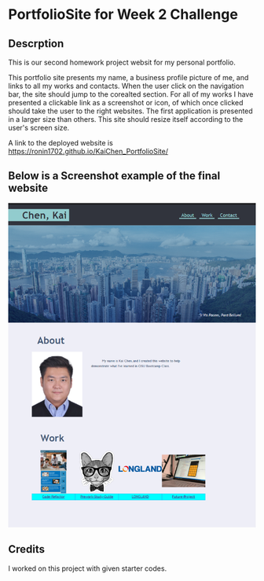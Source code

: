 # PortfolioSite for Week 2 Challenge

## Descrption
This is our second homework project websit for my personal portfolio.

This portfolio site presents my name, a business profile picture of me, and links to all my works and contacts.
When the user click on the navigation bar, the site should jump to the corealted section.
For all of my works I have presented a clickable link as a screenshot or icon, of which once clicked should take the user to the right websites.
The first application is presented in a larger size than others.
This site should resize itself according to the user's screen size.


A link to the deployed website is https://ronin1702.github.io/KaiChen_PortfolioSite/

## Below is a Screenshot example of the final website
![Screenshot](./images/PortfolioScreenshot.png)

## Credits
I worked on this project with given starter codes.
